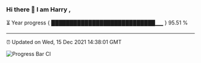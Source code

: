 ### Hi there 👋 I am Harry , 

⏳ Year progress { ████████████████████████████▁▁ } 95.51 %

---

⏰ Updated on Wed, 15 Dec 2021 14:38:01 GMT

![Progress Bar CI](https://github.com/duykhang68/duykhang68/workflows/Progress%20Bar%20CI/badge.svg)

